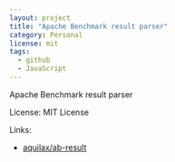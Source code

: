 ```yaml
---
layout: project
title: "Apache Benchmark result parser"
category: Personal
license: mit
tags:
  - github
  - JavaScript
---
```


Apache Benchmark result parser

License: MIT License

Links:

* [aquilax/ab-result](https://github.com/aquilax/ab-result)

